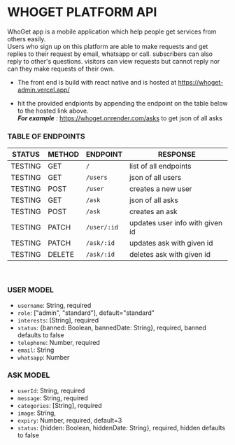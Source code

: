 # WHOGET PLATFORM API

WhoGet app is a mobile application which help people get services from others easily. <br>
Users who sign up on this platform are able to make requests and get replies to their request by email, whatsapp or call. subscribers can also reply to other's questions. visitors can view requests but cannot reply nor can they make requests of their own.
* The front end is build with react native and is hosted at https://whoget-admin.vercel.app/
<!-- * The backend code is is hosted at https://whoget.onrender.com/ -->
* hit the provided endpionts by appending the endpoint on the table below to the hosted link above. <br>
___For example___ : https://whoget.onrender.com/asks to get json of all asks 

### TABLE OF ENDPOINTS


| STATUS  | METHOD | ENDPOINT       | RESPONSE 
| --------|--------|----------------|----------
| TESTING | GET    | `/`            | list of all endpoints 
| TESTING | GET    | `/users`       | json of all users 
| TESTING | POST   | `/user`        | creates a new user
| TESTING | GET    | `/ask`         | json of all asks
| TESTING | POST   | `/ask`         | creates an ask
| TESTING | PATCH  | `/user/:id`    | updates user info with given id
| TESTING | PATCH  | `/ask/:id`     | updates ask with given id
| TESTING | DELETE | `/ask/:id`     | deletes ask with given id

<br>

### USER MODEL

* `username`: String, required
* `role`: ["admin", "standard"], default="standard"
* `interests`: [String], required
* `status`: {banned: Boolean, bannedDate: String}, required, banned defaults to false
* `telephone`: Number, required
* `email`: String
* `whatsapp`: Number

### ASK MODEL

* `userId`: String, required
* `message`: String, required
* `categories`: [String], required
* `image`: String,
* `expiry`: Number, required, default=3
* `status`: {hidden: Boolean, hiddenDate: String}, required, hidden defaults to false